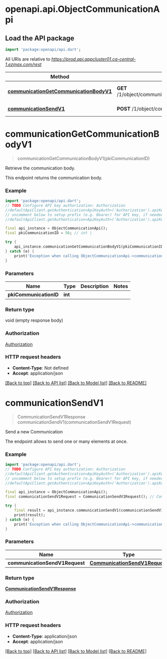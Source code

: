 # openapi.api.ObjectCommunicationApi

## Load the API package
```dart
import 'package:openapi/api.dart';
```

All URIs are relative to *https://prod.api.appcluster01.ca-central-1.ezmax.com/rest*

Method | HTTP request | Description
------------- | ------------- | -------------
[**communicationGetCommunicationBodyV1**](ObjectCommunicationApi.md#communicationgetcommunicationbodyv1) | **GET** /1/object/communication/{pkiCommunicationID}/getCommunicationBody | Retrieve the communication body.
[**communicationSendV1**](ObjectCommunicationApi.md#communicationsendv1) | **POST** /1/object/communication/send | Send a new Communication


# **communicationGetCommunicationBodyV1**
> communicationGetCommunicationBodyV1(pkiCommunicationID)

Retrieve the communication body.

This endpoint returns the communication body.

### Example
```dart
import 'package:openapi/api.dart';
// TODO Configure API key authorization: Authorization
//defaultApiClient.getAuthentication<ApiKeyAuth>('Authorization').apiKey = 'YOUR_API_KEY';
// uncomment below to setup prefix (e.g. Bearer) for API key, if needed
//defaultApiClient.getAuthentication<ApiKeyAuth>('Authorization').apiKeyPrefix = 'Bearer';

final api_instance = ObjectCommunicationApi();
final pkiCommunicationID = 56; // int | 

try {
    api_instance.communicationGetCommunicationBodyV1(pkiCommunicationID);
} catch (e) {
    print('Exception when calling ObjectCommunicationApi->communicationGetCommunicationBodyV1: $e\n');
}
```

### Parameters

Name | Type | Description  | Notes
------------- | ------------- | ------------- | -------------
 **pkiCommunicationID** | **int**|  | 

### Return type

void (empty response body)

### Authorization

[Authorization](../README.md#Authorization)

### HTTP request headers

 - **Content-Type**: Not defined
 - **Accept**: application/json

[[Back to top]](#) [[Back to API list]](../README.md#documentation-for-api-endpoints) [[Back to Model list]](../README.md#documentation-for-models) [[Back to README]](../README.md)

# **communicationSendV1**
> CommunicationSendV1Response communicationSendV1(communicationSendV1Request)

Send a new Communication

The endpoint allows to send one or many elements at once.

### Example
```dart
import 'package:openapi/api.dart';
// TODO Configure API key authorization: Authorization
//defaultApiClient.getAuthentication<ApiKeyAuth>('Authorization').apiKey = 'YOUR_API_KEY';
// uncomment below to setup prefix (e.g. Bearer) for API key, if needed
//defaultApiClient.getAuthentication<ApiKeyAuth>('Authorization').apiKeyPrefix = 'Bearer';

final api_instance = ObjectCommunicationApi();
final communicationSendV1Request = CommunicationSendV1Request(); // CommunicationSendV1Request | 

try {
    final result = api_instance.communicationSendV1(communicationSendV1Request);
    print(result);
} catch (e) {
    print('Exception when calling ObjectCommunicationApi->communicationSendV1: $e\n');
}
```

### Parameters

Name | Type | Description  | Notes
------------- | ------------- | ------------- | -------------
 **communicationSendV1Request** | [**CommunicationSendV1Request**](CommunicationSendV1Request.md)|  | 

### Return type

[**CommunicationSendV1Response**](CommunicationSendV1Response.md)

### Authorization

[Authorization](../README.md#Authorization)

### HTTP request headers

 - **Content-Type**: application/json
 - **Accept**: application/json

[[Back to top]](#) [[Back to API list]](../README.md#documentation-for-api-endpoints) [[Back to Model list]](../README.md#documentation-for-models) [[Back to README]](../README.md)

